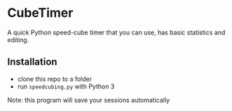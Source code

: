 # CubeTimer
A quick Python speed-cube timer that you can use, has basic statistics and editing.

## Installation

- clone this repo to a folder
- run `speedcubing.py` with Python 3

Note: this program will save your sessions automatically
